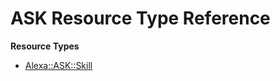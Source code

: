 # ASK Resource Type Reference<a name="Alexa_ASK"></a>

**Resource Types**
+ [Alexa::ASK::Skill](aws-resource-ask-skill.md)